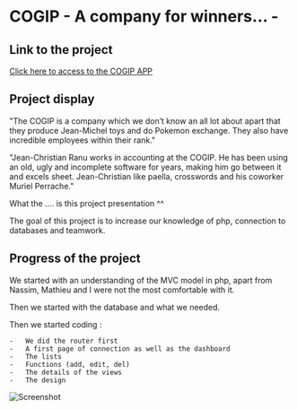 # COGIP - A company for winners... -

## Link to the project
[Click here to access to the COGIP APP](http://nassimkoceir.be/cogip/)

## Project display

"The COGIP is a company which we don’t know an all lot about apart that they produce Jean-Michel toys and do Pokemon exchange. They also have incredible employees within their rank."

"Jean-Christian Ranu works in accounting at the COGIP. He has been using an old, ugly and incomplete software for years, making him go between it and excels sheet. Jean-Christian like paella, crosswords and his coworker Muriel Perrache."

What the .... is this project presentation ^^


The goal of this project is to increase our knowledge of php, connection to databases and teamwork.

## Progress of the project

We started with an understanding of the MVC model in php, apart from Nassim, Mathieu and I were not the most comfortable with it.

Then we started with the database and what we needed.

Then we started coding :

    -   We did the router first
    -   A first page of connection as well as the dashboard
    -   The lists
    -   Functions (add, edit, del)
    -   The details of the views
    -   The design

![Screenshot](assets/img/Cogip_screenshot.png)
